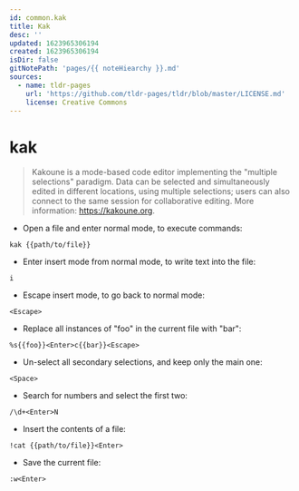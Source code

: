 ```yaml
---
id: common.kak
title: Kak
desc: ''
updated: 1623965306194
created: 1623965306194
isDir: false
gitNotePath: 'pages/{{ noteHiearchy }}.md'
sources:
  - name: tldr-pages
    url: 'https://github.com/tldr-pages/tldr/blob/master/LICENSE.md'
    license: Creative Commons
---
```

# kak

> Kakoune is a mode-based code editor implementing the "multiple selections" paradigm.
> Data can be selected and simultaneously edited in different locations, using multiple selections; users can also connect to the same session for collaborative editing.
> More information: <https://kakoune.org>.

- Open a file and enter normal mode, to execute commands:

`kak {{path/to/file}}`

- Enter insert mode from normal mode, to write text into the file:

`i`

- Escape insert mode, to go back to normal mode:

`<Escape>`

- Replace all instances of "foo" in the current file with "bar":

`%s{{foo}}<Enter>c{{bar}}<Escape>`

- Un-select all secondary selections, and keep only the main one:

`<Space>`

- Search for numbers and select the first two:

`/\d+<Enter>N`

- Insert the contents of a file:

`!cat {{path/to/file}}<Enter>`

- Save the current file:

`:w<Enter>`

